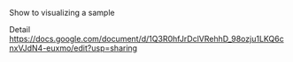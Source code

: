 Show to visualizing a sample

Detail
https://docs.google.com/document/d/1Q3R0hfJrDclVRehhD_98ozju1LKQ6cnxVJdN4-euxmo/edit?usp=sharing
